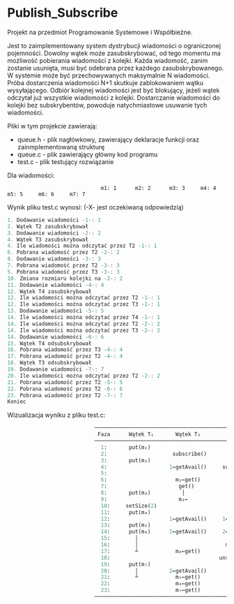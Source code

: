 # Publish_Subscribe
Projekt na przedmiot Programowanie Systemowe i Współbieżne.

Jest to zaimplementowany system dystrybucji wiadomości o ograniczonej pojemności.
Dowolny wątek może zasubskrybować, od tego momentu ma możliwość pobierania wiadomości z kolejki. Każda wiadomość, zanim zostanie
usunięta, musi być odebrana przez każdego zasubskrybowanego. W systemie może być przechowywanych
maksymalnie N wiadomości. Próba dostarczenia wiadomości N+1 skutkuje zablokowaniem
wątku wysyłającego. Odbiór kolejnej wiadomości jest być blokujący,
jeżeli wątek odczytał już wszystkie wiadomości z kolejki. Dostarczanie wiadomości
do kolejki bez subskrybentów, powoduje natychmiastowe usuwanie tych wiadomości.

Pliki w tym projekcie zawierają:
* queue.h - plik nagłówkowy, zawierający deklaracje funkcji oraz zainmplementowaną strukturę
* queue.c - plik zawierający główny kod programu
* test.c - plik testujący rozwiązanie

Dla wiadomości:
```
                              m1: 1      m2: 2      m3: 3     m4: 4     m5: 5     m6: 6     m7: 7
```
Wynik pliku test.c wynosi: (-X- jest oczekiwaną odpowiedzią)
```c
1. Dodawanie wiadomości -1-: 1
2. Wątek T2 zasubskrybował
3. Dodawanie wiadomości -2-: 2
4. Wątek T3 zasubskrybował
4. Ile wiadomości można odczytać przez T2 -1-: 1
6. Pobrana wiadomość przez T2 -2-: 2
8. Dodawanie wiadomości -3-: 3
7. Pobrana wiadomość przez T2 -3-: 3
5. Pobrana wiadomość przez T3 -3-: 3
10. Zmiana rozmiaru kolejki na -2-: 2
11. Dodawanie wiadomości -4-: 4
12. Wątek T4 zasubskrybował
12. Ile wiadomości można odczytać przez T2 -1-: 1
12. Ile wiadomości można odczytać przez T3 -1-: 1
13. Dodawanie wiadomości -5-: 5
14. Ile wiadomości można odczytać przez T4 -1-: 1
14. Ile wiadomości można odczytać przez T2 -2-: 2
14. Ile wiadomości można odczytać przez T3 -2-: 2
14. Dodawanie wiadomości -6-: 6
15. Wątek T4 odsubskrybował
16. Pobrana wiadomość przez T3 -4-: 4
17. Pobrana wiadomość przez T2 -4-: 4
18. Wątek T3 odsubskrybował
19. Dodawanie wiadomości -7-: 7
20. Ile wiadomości można odczytać przez T2 -2-: 2
21. Pobrana wiadomość przez T2 -5-: 5
22. Pobrana wiadomość przez T2 -6-: 6
23. Pobrana wiadomość przez T2 -7-: 7
Koniec
```

Wizualizacja wyniku z pliku test.c:
```python
                            ─────────────────────────────────────────────────────────────────────────
                             Faza      Wątek T₁       Wątek T₂         Wątek T₃         Wątek T₄
                            ─────────────────────────────────────────────────────────────────────────
                              1:       put(m₁)
                              2:                     subscribe()
                              3:       put(m₂)
                              4:                    1←getAvail()     subscribe()
                              5:                                       get()
                              6:                      m₂←get()           │
                              7:                       get()             │
                              8:       put(m₃)          │                │
                              9:                       m₃←              m₃←
                              10:     setSize(2)
                              11:      put(m₄)
                              12:                   1←getAvail()     1←getAvail()      subscribe()
                              13:      put(m₅)
                              14:      put(m₆)      2←getAvail()     2←getAvail()     1←getAvail()
                              15:        │                                            unsubscribe()
                              16:        │                            m₄←get()
                              17:        ┴            m₄←get()
                              18:                                   unsubscribe()
                              19:      put(m₇)
                              20:        │          2←getAvail()
                              21:        ┴            m₅←get()
                              22:                     m₆←get()
                              23:                     m₇←get()
                            ─────────────────────────────────────────────────────────────────────────
```
